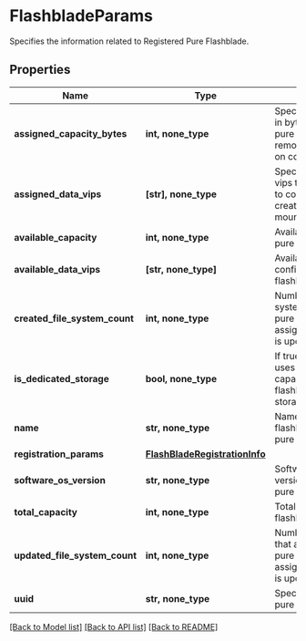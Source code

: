 # FlashbladeParams

Specifies the information related to Registered Pure Flashblade.

## Properties
Name | Type | Description | Notes
------------ | ------------- | ------------- | -------------
**assigned_capacity_bytes** | **int, none_type** | Specifies the capacity in bytes assigned on pure flashblade for remote storage usage on cohesity cluster. | [optional] 
**assigned_data_vips** | **[str], none_type** | Specifies list of data vips that are assigned to cohesity cluster to create nfs share mountpoints. | [optional] 
**available_capacity** | **int, none_type** | Available capacity on pure flashblade. | [optional] [readonly] 
**available_data_vips** | **[str, none_type]** | Available data vips configured on pure flashblade. | [optional] [readonly] 
**created_file_system_count** | **int, none_type** | Number of new file systems created on pure flashblade when assignedCapacityBytes is updated. | [optional] [readonly] 
**is_dedicated_storage** | **bool, none_type** | If true, cohesity cluster uses all available capacity on pure flashblade for remote storage. | [optional] 
**name** | **str, none_type** | Name of the pure flashblade specified on pure storage. | [optional] [readonly] 
**registration_params** | [**FlashBladeRegistrationInfo**](FlashBladeRegistrationInfo.md) |  | [optional] 
**software_os_version** | **str, none_type** | Software OS and version running on pure flashblade | [optional] [readonly] 
**total_capacity** | **int, none_type** | Total capacity of pure flashblade. | [optional] [readonly] 
**updated_file_system_count** | **int, none_type** | Number of file systems that are updated on pure flashblade when assignedCapacityBytes is updated. | [optional] [readonly] 
**uuid** | **str, none_type** | Specifies uuid of the pure flashblade server. | [optional] [readonly] 

[[Back to Model list]](../README.md#documentation-for-models) [[Back to API list]](../README.md#documentation-for-api-endpoints) [[Back to README]](../README.md)


